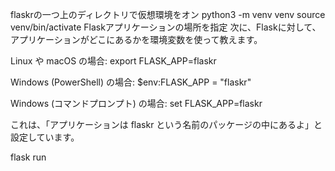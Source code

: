 flaskrの一つ上のディレクトリで仮想環境をオン
python3 -m venv venv
source venv/bin/activate
Flaskアプリケーションの場所を指定
次に、Flaskに対して、アプリケーションがどこにあるかを環境変数を使って教えます。

Linux や macOS の場合:
export FLASK_APP=flaskr

Windows (PowerShell) の場合:
$env:FLASK_APP = "flaskr"

Windows (コマンドプロンプト) の場合:
set FLASK_APP=flaskr

これは、「アプリケーションは flaskr という名前のパッケージの中にあるよ」と設定しています。

flask run